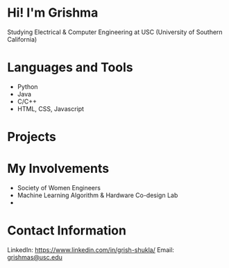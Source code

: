 # Hi! I'm Grishma
Studying Electrical & Computer Engineering at USC (University of Southern California)

# Languages and Tools
- Python
- Java
- C/C++
- HTML, CSS, Javascript


# Projects

# My Involvements
- Society of Women Engineers
- Machine Learning Algorithm & Hardware Co-design Lab
- 

# Contact Information
LinkedIn: https://www.linkedin.com/in/grish-shukla/
Email: grishmas@usc.edu
